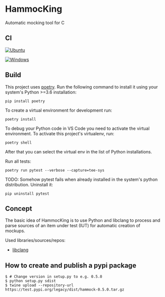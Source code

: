 # HammocKing

Automatic mocking tool for C

## CI

[![Ubuntu](https://github.com/avengineers/hammocking/actions/workflows/linux.yml/badge.svg)](https://github.com/avengineers/hammocking/actions/workflows/linux.yml)

[![Windows](https://github.com/avengineers/hammocking/actions/workflows/windows.yml/badge.svg)](https://github.com/avengineers/hammocking/actions/workflows/windows.yml)

## Build

This project uses [poetry](https://pypi.org/project/poetry/). Run the following command to install it using your system's Python >=3.6 installation:

```shell
pip install poetry
```

To create a virtual environment for development run:

```shell
poetry install
```

To debug your Python code in VS Code you need to activate the virtual environment. To activate this project's virtualenv, run:

```shell
poetry shell
```

After that you can select the virtual env in the list of Python installations.

Run all tests:

```shell
poetry run pytest --verbose --capture=tee-sys
```

TODO: Somehow pytest fails when already installed in the system's python distribution. Uninstall it:

```shell
pip uninstall pytest
```

## Concept

The basic idea of HammocKing is to use Python and libclang to process and parse sources of an item under test (IUT) for automatic creation of mockups.

Used libraries/sources/repos:

* [libclang](https://libclang.readthedocs.io/en/latest/)


## How to create and publish a pypi package

```shell
$ # Change version in setup.py to e.g. 0.5.0
$ python setup.py sdist
$ twine upload --repository-url https://test.pypi.org/legacy/dist/hammock-0.5.0.tar.gz
```
